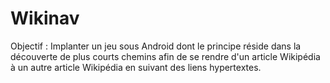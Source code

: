 # Wikinav
Objectif : Implanter un jeu sous Android dont le principe réside dans la découverte de plus courts chemins afin de se rendre d'un article Wikipédia à un autre article Wikipédia en suivant des liens hypertextes.

